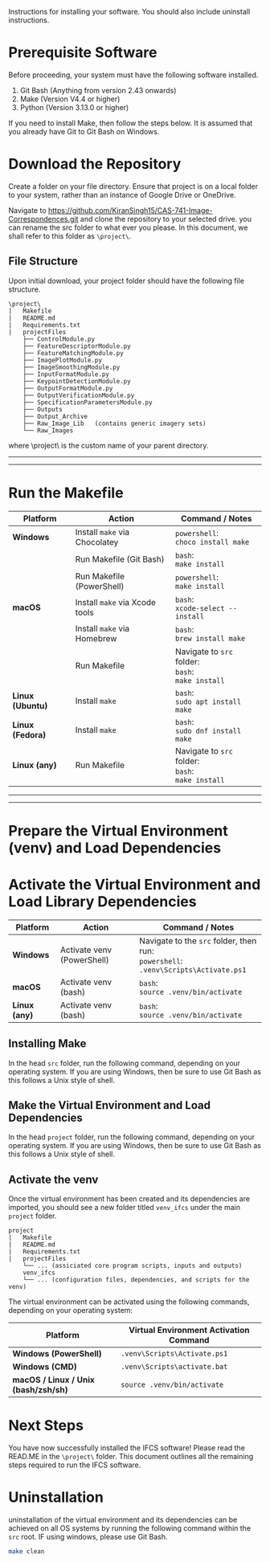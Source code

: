 Instructions for installing your software.  You should also include uninstall
instructions.

# Prerequisite Software
Before proceeding, your system must have the following software installed.
1. Git Bash (Anything from version 2.43 onwards)
2. Make (Version V4.4 or higher)
3. Python (Version 3.13.0 or higher)

If you need to install Make, then follow the steps below. It is assumed that you already have Git to Git Bash on Windows.


# Download the Repository
Create a folder on your file directory. Ensure that project is on a local folder to your system, rather than an instance of Google Drive or OneDrive.

Navigate to https://github.com/KiranSingh15/CAS-741-Image-Correspondences.git and clone the repository to your selected drive. you can rename the src folder to what ever you please. In this document, we shall refer to this folder as `\project\`.



## File Structure
Upon initial download, your project folder should have the following file structure.
```
\project\
|   Makefile
|   README.md
|   Requirements.txt
|   projectFiles
    ├── ControlModule.py
    ├── FeatureDescriptorModule.py 
    ├── FeatureMatchingModule.py 
    ├── ImagePlotModule.py 
    ├── ImageSmoothingModule.py 
    ├── InputFormatModule.py 
    ├── KeypointDetectionModule.py 
    ├── OutputFormatModule.py 
    ├── OutputVerificationModule.py 
    ├── SpecificationParametersModule.py
    ├── Outputs
    ├── Output_Archive
    ├── Raw_Image_Lib   (contains generic imagery sets)
    └── Raw_Images  
```
where \project\ is the custom name of your parent directory.


------------------
------------------

# Run the Makefile

| **Platform**       | **Action**                               | **Command / Notes**                                |
|--------------------|-------------------------------------------|-----------------------------------------------------|
| **Windows**        | Install `make` via Chocolatey             | `powershell`:<br>`choco install make`               |
|                    | Run Makefile (Git Bash)                   | `bash`:<br>`make install`                           |
|                    | Run Makefile (PowerShell)                 | `powershell`:<br>`make install`                     |
| **macOS**          | Install `make` via Xcode tools            | `bash`:<br>`xcode-select --install`                 |
|                    | Install `make` via Homebrew               | `bash`:<br>`brew install make`                      |
|                    | Run Makefile                              | Navigate to `src` folder:<br>`bash`:<br>`make install` |
| **Linux (Ubuntu)** | Install `make`                            | `bash`:<br>`sudo apt install make`                  |
| **Linux (Fedora)** | Install `make`                            | `bash`:<br>`sudo dnf install make`                  |
| **Linux (any)**    | Run Makefile                              | Navigate to `src` folder:<br>`bash`:<br>`make install` |



-----------------------
-----------------------
# Prepare the Virtual Environment (venv) and Load Dependencies



# Activate the Virtual Environment and Load Library Dependencies

| **Platform**     | **Action**                   | **Command / Notes**                                                        |
|------------------|------------------------------|-----------------------------------------------------------------------------|
| **Windows**      | Activate venv (PowerShell)   | Navigate to the `src` folder, then run:<br>`powershell`:<br>`.venv\Scripts\Activate.ps1` |
| **macOS**        | Activate venv (bash)         | `bash`:<br>`source .venv/bin/activate`                                     |
| **Linux (any)**  | Activate venv (bash)         | `bash`:<br>`source .venv/bin/activate`                                     |

## Installing Make
In the head `src` folder, run the following command, depending on your operating system. If you are using Windows, then be sure to use Git Bash as this follows a Unix style of shell.



## Make the Virtual Environment and Load Dependencies
In the head `project` folder, run the following command, depending on your operating system. If you are using Windows, then be sure to use Git Bash as this follows a Unix style of shell.


## Activate the venv

Once the virtual environment has been created and its dependencies are imported, you should see a new folder titled `venv_ifcs` under the main `project` folder.
```
project
|   Makefile
|   README.md
|   Requirements.txt
|   projectFiles
    └── ... (assiciated core program scripts, inputs and outputs)
    venv_ifcs
    └── ... (configuration files, dependencies, and scripts for the venv)
```

The virtual environment can be activated using the following commands, depending on your operating system:

| **Platform**                           | **Virtual Environment Activation Command** |
|----------------------------------------|--------------------------------------------|
| **Windows (PowerShell)**               | `.venv\Scripts\Activate.ps1`               |
| **Windows (CMD)**                      | `.venv\Scripts\activate.bat`               |
| **macOS / Linux / Unix (bash/zsh/sh)** | `source .venv/bin/activate`                |


# Next Steps
You have now successfully installed the IFCS software! Please read the READ.ME in the `\project\` folder. This document outlines all the remaining steps required to run the IFCS software.

# Uninstallation
uninstallation of the virtual environment and its dependencies can be achieved on all OS systems by running the following command within the `src` root. IF using windows, please use Git Bash.

``` bash
make clean
```
